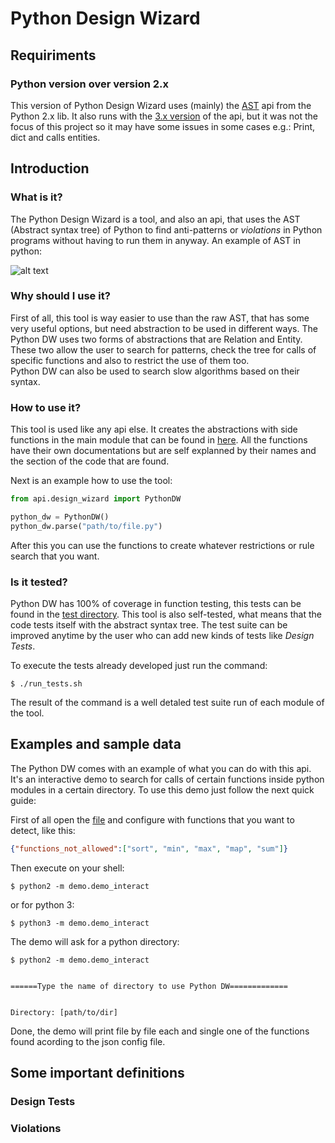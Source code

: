 # Python Design Wizard

## Requiriments

### Python version over version 2.x
This version of Python Design Wizard uses (mainly) the [AST](https://docs.python.org/2/library/ast.html) api from the Python 2.x lib. It also runs with the [3.x version](https://docs.python.org/3.5/library/ast.html) of the api, but it was not the focus of this project so it may have some issues in some cases e.g.: Print, dict and calls entities.  

## Introduction 

### What is it?
The Python Design Wizard is a tool, and also an api, that uses the AST (Abstract syntax tree) of Python to find anti-patterns or *violations* in Python programs without having to run them in anyway. An example of AST in python:

![alt text](http://garethrees.org/2011/07/17/grammar/binop.png)

### Why should I use it?
First of all, this tool is way easier to use than the raw AST, that has some very useful options, but need abstraction to be used in different ways. The Python DW uses two forms of abstractions that are Relation and Entity. These two allow the user to search for patterns, check the tree for calls of specific functions and also to restrict the use of them too.  
Python DW can also be used to search slow algorithms based on their syntax. 

### How to use it?
This tool is used like any api else. It creates the abstractions with side functions in the main module that can be found in [here](https://github.com/Caio-Batista/python-dw/blob/master/api/design_wizard.py). All the functions have their own documentations but are self explanned by their names and the section of the code that are found.

Next is an example how to use the tool:

```python
from api.design_wizard import PythonDW

python_dw = PythonDW()
python_dw.parse("path/to/file.py")
```
After this you can use the functions to create whatever restrictions or rule search that you want.

### Is it tested?

Python DW has 100% of coverage in function testing, this tests can be found in the [test directory](https://github.com/Caio-Batista/python-dw/tree/master/tests). This tool is also self-tested, what means that the code tests itself with the abstract syntax tree. 
The test suite can be improved anytime by the user who can add new kinds of tests like *Design Tests*.

To execute the tests already developed just run the command:

```shell
$ ./run_tests.sh
```
The result of the command is a well detaled test suite run of each module of the tool. 

## Examples and sample data
The Python DW comes with an example of what you can do with this api. It's an interactive demo to search for calls of certain functions inside python modules in a certain directory. To use this demo just follow the next quick guide:

First of all open the [file](https://github.com/Caio-Batista/python-dw/blob/master/demo/restrict.json) and configure with functions that you want to detect, like this:

```json
{"functions_not_allowed":["sort", "min", "max", "map", "sum"]}
```

Then execute on your shell:
```shell
$ python2 -m demo.demo_interact
```

or for python 3: 

```shell
$ python3 -m demo.demo_interact
```

The demo will ask for a python directory:

```shell
$ python2 -m demo.demo_interact


======Type the name of directory to use Python DW=============


Directory: [path/to/dir]
```

Done, the demo will print file by file each and single one of the functions found acording to the json config file.

## Some important definitions

### Design Tests

### Violations

